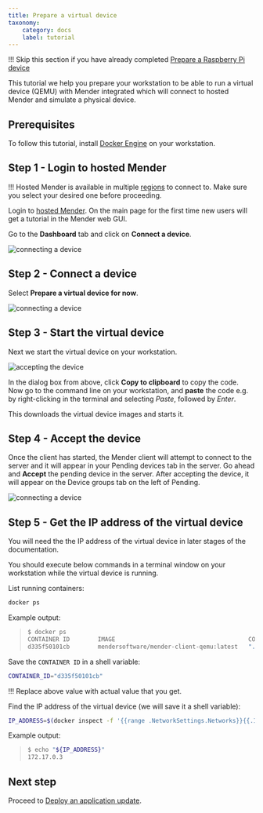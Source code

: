 ```yaml
---
title: Prepare a virtual device
taxonomy:
    category: docs
    label: tutorial
---
```


!!! Skip this section if you have already completed [Prepare a Raspberry Pi device](../01.Prepare-a-Raspberry-Pi-device/docs.md)

This tutorial we help you prepare your workstation to be able to run a virtual
device (QEMU) with Mender integrated which will connect to hosted Mender and
simulate a physical device.

## Prerequisites

To follow this tutorial, install
[Docker Engine](https://docs.docker.com/engine/install?target=_blank) on your
workstation.

## Step 1 - Login to hosted Mender

!!! Hosted Mender is available in multiple [regions](/10.General/00.Hosted%20Mender%20regions/docs.md) to connect to. Make sure you select your desired one before proceeding.

Login to [hosted Mender](https://hosted.mender.io?target=_blank). On the main
page for the first time new users will get a tutorial in the Mender web GUI.

Go to the **Dashboard** tab and click on **Connect a device**.

![connecting a device](Image_0.png)

## Step 2 - Connect a device

Select **Prepare a virtual device for now**.

![connecting a device](Image_1.png)

## Step 3 - Start the virtual device

Next we start the virtual device on your workstation.

![accepting the device](Image_2.png)

In the dialog box from above, click **Copy to clipboard** to copy the code. Now
go to the command line on your workstation, and **paste** the code e.g. by
right-clicking in the terminal and selecting *Paste*, followed by *Enter*.

This downloads the virtual device images and starts it.

## Step 4 - Accept the device

Once the client has started, the Mender client will attempt to connect to the
server and it will appear in your Pending devices tab in the server. Go ahead
and **Accept** the pending device in the server. After accepting the device, it
will appear on the Device groups tab on the left of Pending.

![connecting a device](Image_3.png)


## Step 5 - Get the IP address of the virtual device

You will need the the IP address of the virtual device in later stages of the
documentation.

You should execute below commands in a terminal window on your workstation while
the virtual device is running.

List running containers:

```bash
docker ps
```

Example output:

>```bash
>$ docker ps
>CONTAINER ID        IMAGE                                      COMMAND             CREATED             STATUS              PORTS               NAMES
>d335f50101cb        mendersoftware/mender-client-qemu:latest   "./entrypoint.sh"   6 minutes ago       Up 6 minutes        8822/tcp            relaxed_leakey
>```

Save the `CONTAINER ID` in a shell variable:

```bash
CONTAINER_ID="d335f50101cb"
```

!!! Replace above value with actual value that you get.

Find the IP address of the virtual device (we will save it a shell variable):

```bash
IP_ADDRESS=$(docker inspect -f '{{range .NetworkSettings.Networks}}{{.IPAddress}}{{end}}' "${CONTAINER_ID}")
```

Example output:

>```bash
>$ echo "${IP_ADDRESS}"
>172.17.0.3
>```

## Next step

Proceed to [Deploy an application update](../../02.Deploy-an-application-update/docs.md).
